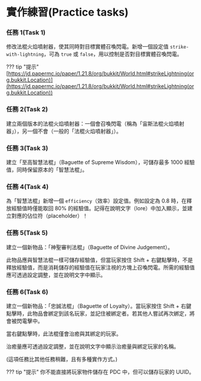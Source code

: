 # 實作練習(Practice tasks)

### 任務 1(Task 1)

修改法棍火焰噴射器，使其同時對目標實體召喚閃電。新增一個設定值 `strike-with-lightning`，可為 `true` 或 `false`，用以控制是否對目標實體召喚閃電。

??? tip "提示"
    [https://jd.papermc.io/paper/1.21.8/org/bukkit/World.html#strikeLightning(org.bukkit.Location)](https://jd.papermc.io/paper/1.21.8/org/bukkit/World.html#strikeLightning(org.bukkit.Location))

### 任務 2(Task 2)

建立兩個版本的法棍火焰噴射器：一個會召喚閃電（稱為「宙斯法棍火焰噴射器」），另一個不會（一般的「法棍火焰噴射器」）。

### 任務 3(Task 3)

建立「至高智慧法棍」（Baguette of Supreme Wisdom），可儲存最多 1000 經驗值，同時保留原本的「智慧法棍」。

### 任務 4(Task 4)

為「智慧法棍」新增一個 `efficiency`（效率）設定值。例如設定為 0.8 時，在釋放經驗值時僅能取回 80% 的經驗值。記得在說明文字（lore）中加入顯示，並建立對應的佔位符（placeholder）！

### 任務 5(Task 5)

建立一個新物品：「神聖審判法棍」（Baguette of Divine Judgement）。 

此物品應與智慧法棍一樣可儲存經驗值，但當玩家按住 Shift + 右鍵點擊時，不是釋放經驗值，而是消耗儲存的經驗值在玩家注視的方塊上召喚閃電。所需的經驗值應可透過設定調整，並在說明文字中顯示。

### 任務 6(Task 6)

建立一個新物品：「忠誠法棍」（Baguette of Loyalty）。當玩家按住 Shift + 右鍵點擊時，此物品會綁定到該名玩家，並記住被綁定者。若其他人嘗試再次綁定，將會被閃電擊中。 

當右鍵點擊時，此法棍僅會治癒與其綁定的玩家。

治癒量應可透過設定調整，並在說明文字中顯示治癒量與綁定玩家的名稱。

(這項任務比其他任務稍難，且有多種實作方式。)

??? tip "提示"
    你不能直接將玩家物件儲存在 PDC 中，但可以儲存玩家的 UUID。
